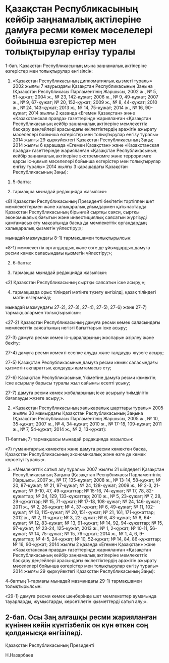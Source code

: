 # Қазақстан Республикасының кейбір заңнамалық актілеріне дамуға ресми көмек мәселелері бойынша өзгерістер мен толықтырулар енгізу туралы

1-бап. Қазақстан Республикасының мына заңнамалық актілеріне өзгерістер мен толықтырулар енгізілсін:

1. «Қазақстан Республикасының дипломатиялық қызметі туралы» 2002 жылғы 7 наурыздағы Қазақстан Республикасының Заңына (Қазақстан Республикасы Парламентінің Жаршысы, 2002 ж., № 5, 51-құжат; 2004 ж., № 23, 142-құжат; 2006 ж., № 9, 49-құжат; 2007 ж., № 9, 67-құжат; № 20, 152-құжат; 2009 ж., № 8, 44-құжат; 2010 ж., № 24, 143-құжат; 2013 ж., № 14, 75-құжат; 2014 ж., № 16, 90-құжат; 2014 жылғы 2 қазанда «Егемен Қазақстан» және «Казахстанская правда» газеттерінде жарияланған «Қазақстан Республикасының кейбір заңнамалық актілеріне мемлекеттік басқару деңгейлері арасындағы өкілеттіктердің аражігін ажырату мәселелері бойынша өзгерістер мен толықтырулар енгізу туралы» 2014 жылғы 29 қыркүйектегі Қазақстан Республикасының Заңы; 2014 жылғы 6 қарашада «Егемен Қазақстан» және «Казахстанская правда» газеттерінде жарияланған «Қазақстан Республикасының кейбір заңнамалық актілеріне экстремизмге және терроризмге қарсы іс-қимыл мәселелері бойынша өзгерістер мен толықтырулар енгізу туралы» 2014 жылғы 3 қарашадағы Қазақстан Республикасының Заңы):

1) 5-бапта:

8) тармақша мынадай редакцияда жазылсын:

«8) Қазақстан Республикасының Президенті бекітетін тәртіппен шет мемлекеттермен және халықаралық ұйымдармен қатынастарда Қазақстан Республикасының бірыңғай сыртқы саяси, сыртқы экономикалық бағытын және инвестициялық саясатын жүргізуді қамтамасыз ету мақсатында басқа да мемлекеттік органдардың халықаралық қызметін үйлестіру;»;

мынадай мазмұндағы 8-1) тармақшамен толықтырылсын:

«8-1) мемлекеттік органдардың және өзге де ұйымдардың дамуға ресми көмек саласындағы қызметін үйлестіру;»;

2) 6-бапта:

2) тармақша мынадай редакцияда жазылсын:

«2) Қазақстан Республикасының сыртқы саясатын iске асыру;»;

4) тармақшада орыс тіліндегі мәтінге түзету енгізілді, қазақ тіліндегі мәтін өзгермейді;

мынадай мазмұндағы 27-2), 27-3), 27-4), 27-5), 27-6) және 27-7) тармақшалармен толықтырылсын:

«27-2) Қазақстан Республикасының дамуға ресми көмек саласындағы мемлекеттік саясатының негізгі бағыттарын іске асыру;

27-3) дамуға ресми көмек іс-шараларының жоспарын әзірлеу және бекіту;

27-4) дамуға ресми көмекті есепке алуды және талдауды жүзеге асыру;

27-5) Қазақстан Республикасының дамуға ресми көмек саласындағы қызметін ақпараттық қолдауды қамтамасыз ету;

27-6) Қазақстан Республикасының Үкіметіне дамуға ресми көмектің іске асырылу барысы туралы жыл сайынғы есепті ұсыну;

27-7) дамуға ресми көмек жобаларының іске асырылу тиімділігін бағалауды жүзеге асыру;».

2. «Қазақстан Республикасының халықаралық шарттары туралы» 2005 жылғы 30 мамырдағы Қазақстан Республикасының Заңына (Қазақстан Республикасы Парламентінің Жаршысы, 2005 ж., № 10, 35-құжат; 2007 ж., № 4, 34-құжат; 2010 ж., № 17-18, 109-құжат; 2011 ж., № 7, 54-құжат; 2014 ж., № 2, 13-құжат):

11-баптың 7) тармақшасы мынадай редакцияда жазылсын:

«7) гуманитарлық көмектен және дамуға ресми көмектен басқа, Қазақстан Республикасының экономикалық және өзге де көмек көрсетуі туралы;».

3. «Мемлекеттiк сатып алу туралы» 2007 жылғы 21 шiлдедегi Қазақстан Республикасының Заңына (Қазақстан Республикасы Парламентiнiң Жаршысы, 2007 ж., № 17, 135-құжат; 2008 ж., № 13-14, 58-құжат; № 20, 87-құжат; № 21, 97-құжат; № 24, 128-құжат; 2009 ж., № 2-3, 21-құжат; № 9-10, 47, 49-құжаттар; № 15-16, 74-құжат; № 17, 78, 82-құжаттар; № 24, 129, 133-құжаттар; 2010 ж., № 5, 23-құжат; № 7, 28, 29-құжаттар; № 15, 71-құжат; № 17-18, 108-құжат; № 24, 146-құжат; 2011 ж., № 2, 26-құжат; № 4, 37-құжат; № 6, 49-құжат; № 11, 102-құжат; № 13, 115-құжат; № 20, 151-құжат; № 21, 161, 171-құжаттар; 2012 ж., № 2, 11-құжат; № 3, 22-құжат; № 6, 43-құжат; № 8, 64-құжат; № 12, 83-құжат; № 13, 91-құжат; № 14, 92, 94-құжаттар; № 15, 97-құжат; № 23-24, 125-құжат; 2013 ж., № 1, 2-құжат; № 10-11, 56-құжат; № 14, 75-құжат; № 15, 76-құжат; 2014 ж., № 1, 4, 6, 9-құжаттар; № 4-5, 24-құжат; № 10, 52-құжат; № 14, 84, 86-құжаттар; № 16, 90-құжат; 2014 жылғы 2 қазанда «Егемен Қазақстан» және «Казахстанская правда» газеттерінде жарияланған «Қазақстан Республикасының кейбір заңнамалық актілеріне мемлекеттік басқару деңгейлері арасындағы өкілеттіктердің аражігін ажырату мәселелері бойынша өзгерістер мен толықтырулар енгізу туралы» 2014 жылғы 29 қыркүйектегі Қазақстан Республикасының Заңы):

4-баптың 1-тармағы мынадай мазмұндағы 29-1) тармақшамен толықтырылсын:

«29-1) дамуға ресми көмек шеңберінде шет мемлекеттер аумағында тауарларды, жұмыстарды, көрсетілетін қызметтерді сатып алу;».

## 2-бап. Осы Заң алғашқы ресми жарияланған күнінен кейін күнтізбелік он күн өткен соң қолданысқа енгізіледі.

Қазақстан Республикасының Президенті

Н.Назарбаев

